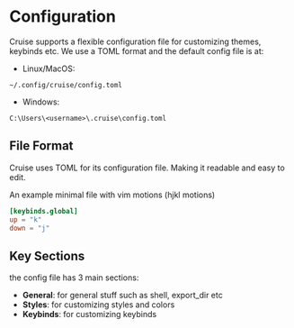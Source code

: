 # Configuration

Cruise supports a flexible configuration file for customizing themes, keybinds etc. We use a TOML format and the default config file is at: 


- Linux/MacOS:
```
~/.config/cruise/config.toml
```

- Windows:
```
C:\Users\<username>\.cruise\config.toml
```

## File Format

Cruise uses TOML for its configuration file. Making it readable and easy to edit.

An example minimal file with vim motions (hjkl motions)
```toml
[keybinds.global]
up = "k"
down = "j"
```

## Key Sections

the config file has 3 main sections:

- **General**: for general stuff such as shell, export_dir etc
- **Styles**: for customizing styles and colors
- **Keybinds**: for customizing keybinds 
